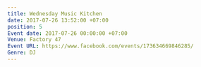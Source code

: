 ```yaml
---
title: Wednesday Music Kitchen
date: 2017-07-26 13:52:00 +07:00
position: 5
Event date: 2017-07-26 00:00:00 +07:00
Venue: Factory 47
Event URL: https://www.facebook.com/events/173634669846285/
Genre: DJ
---
```


